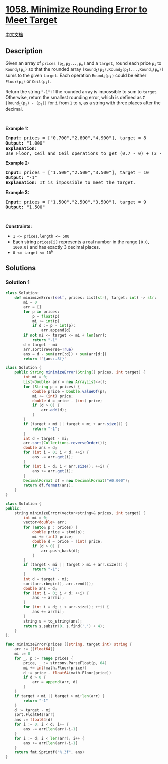 # [1058. Minimize Rounding Error to Meet Target](https://leetcode.com/problems/minimize-rounding-error-to-meet-target)

[中文文档](/solution/1000-1099/1058.Minimize%20Rounding%20Error%20to%20Meet%20Target/README.md)

<!-- tags:Greedy,Array,Math,String -->

## Description

<p>Given an array of <code>prices</code> <code>[p<sub>1</sub>,p<sub>2</sub>...,p<sub>n</sub>]</code> and a <code>target</code>, round each price <code>p<sub>i</sub></code> to <code>Round<sub>i</sub>(p<sub>i</sub>)</code> so that the rounded array <code>[Round<sub>1</sub>(p<sub>1</sub>),Round<sub>2</sub>(p<sub>2</sub>)...,Round<sub>n</sub>(p<sub>n</sub>)]</code> sums to the given <code>target</code>. Each operation <code>Round<sub>i</sub>(p<sub>i</sub>)</code> could be either <code>Floor(p<sub>i</sub>)</code> or <code>Ceil(p<sub>i</sub>)</code>.</p>

<p>Return the string <code>&quot;-1&quot;</code> if the rounded array is impossible to sum to <code>target</code>. Otherwise, return the smallest rounding error, which is defined as <code>&Sigma; |Round<sub>i</sub>(p<sub>i</sub>) - (p<sub>i</sub>)|</code> for <italic><code>i</code></italic> from <code>1</code> to <italic><code>n</code></italic>, as a string with three places after the decimal.</p>

<p>&nbsp;</p>
<p><strong class="example">Example 1:</strong></p>

<pre>
<strong>Input:</strong> prices = [&quot;0.700&quot;,&quot;2.800&quot;,&quot;4.900&quot;], target = 8
<strong>Output:</strong> &quot;1.000&quot;
<strong>Explanation:</strong>
Use Floor, Ceil and Ceil operations to get (0.7 - 0) + (3 - 2.8) + (5 - 4.9) = 0.7 + 0.2 + 0.1 = 1.0 .
</pre>

<p><strong class="example">Example 2:</strong></p>

<pre>
<strong>Input:</strong> prices = [&quot;1.500&quot;,&quot;2.500&quot;,&quot;3.500&quot;], target = 10
<strong>Output:</strong> &quot;-1&quot;
<strong>Explanation:</strong> It is impossible to meet the target.
</pre>

<p><strong class="example">Example 3:</strong></p>

<pre>
<strong>Input:</strong> prices = [&quot;1.500&quot;,&quot;2.500&quot;,&quot;3.500&quot;], target = 9
<strong>Output:</strong> &quot;1.500&quot;
</pre>

<p>&nbsp;</p>
<p><strong>Constraints:</strong></p>

<ul>
	<li><code>1 &lt;= prices.length &lt;= 500</code></li>
	<li>Each string&nbsp;<code>prices[i]</code> represents a real number in the range <code>[0.0, 1000.0]</code> and has exactly 3 decimal places.</li>
	<li><code>0 &lt;= target &lt;= 10<sup>6</sup></code></li>
</ul>

## Solutions

### Solution 1

<!-- tabs:start -->

```python
class Solution:
    def minimizeError(self, prices: List[str], target: int) -> str:
        mi = 0
        arr = []
        for p in prices:
            p = float(p)
            mi += int(p)
            if d := p - int(p):
                arr.append(d)
        if not mi <= target <= mi + len(arr):
            return "-1"
        d = target - mi
        arr.sort(reverse=True)
        ans = d - sum(arr[:d]) + sum(arr[d:])
        return f'{ans:.3f}'
```

```java
class Solution {
    public String minimizeError(String[] prices, int target) {
        int mi = 0;
        List<Double> arr = new ArrayList<>();
        for (String p : prices) {
            double price = Double.valueOf(p);
            mi += (int) price;
            double d = price - (int) price;
            if (d > 0) {
                arr.add(d);
            }
        }
        if (target < mi || target > mi + arr.size()) {
            return "-1";
        }
        int d = target - mi;
        arr.sort(Collections.reverseOrder());
        double ans = d;
        for (int i = 0; i < d; ++i) {
            ans -= arr.get(i);
        }
        for (int i = d; i < arr.size(); ++i) {
            ans += arr.get(i);
        }
        DecimalFormat df = new DecimalFormat("#0.000");
        return df.format(ans);
    }
}
```

```cpp
class Solution {
public:
    string minimizeError(vector<string>& prices, int target) {
        int mi = 0;
        vector<double> arr;
        for (auto& p : prices) {
            double price = stod(p);
            mi += (int) price;
            double d = price - (int) price;
            if (d > 0) {
                arr.push_back(d);
            }
        }
        if (target < mi || target > mi + arr.size()) {
            return "-1";
        }
        int d = target - mi;
        sort(arr.rbegin(), arr.rend());
        double ans = d;
        for (int i = 0; i < d; ++i) {
            ans -= arr[i];
        }
        for (int i = d; i < arr.size(); ++i) {
            ans += arr[i];
        }
        string s = to_string(ans);
        return s.substr(0, s.find('.') + 4);
    }
};
```

```go
func minimizeError(prices []string, target int) string {
	arr := []float64{}
	mi := 0
	for _, p := range prices {
		price, _ := strconv.ParseFloat(p, 64)
		mi += int(math.Floor(price))
		d := price - float64(math.Floor(price))
		if d > 0 {
			arr = append(arr, d)
		}
	}
	if target < mi || target > mi+len(arr) {
		return "-1"
	}
	d := target - mi
	sort.Float64s(arr)
	ans := float64(d)
	for i := 0; i < d; i++ {
		ans -= arr[len(arr)-i-1]
	}
	for i := d; i < len(arr); i++ {
		ans += arr[len(arr)-i-1]
	}
	return fmt.Sprintf("%.3f", ans)
}
```

<!-- tabs:end -->

<!-- end -->
